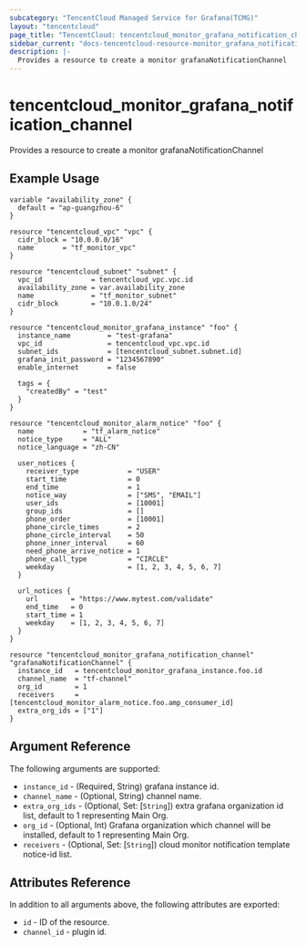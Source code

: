 ```yaml
---
subcategory: "TencentCloud Managed Service for Grafana(TCMG)"
layout: "tencentcloud"
page_title: "TencentCloud: tencentcloud_monitor_grafana_notification_channel"
sidebar_current: "docs-tencentcloud-resource-monitor_grafana_notification_channel"
description: |-
  Provides a resource to create a monitor grafanaNotificationChannel
---
```


# tencentcloud_monitor_grafana_notification_channel

Provides a resource to create a monitor grafanaNotificationChannel

## Example Usage

```hcl
variable "availability_zone" {
  default = "ap-guangzhou-6"
}

resource "tencentcloud_vpc" "vpc" {
  cidr_block = "10.0.0.0/16"
  name       = "tf_monitor_vpc"
}

resource "tencentcloud_subnet" "subnet" {
  vpc_id            = tencentcloud_vpc.vpc.id
  availability_zone = var.availability_zone
  name              = "tf_monitor_subnet"
  cidr_block        = "10.0.1.0/24"
}

resource "tencentcloud_monitor_grafana_instance" "foo" {
  instance_name         = "test-grafana"
  vpc_id                = tencentcloud_vpc.vpc.id
  subnet_ids            = [tencentcloud_subnet.subnet.id]
  grafana_init_password = "1234567890"
  enable_internet       = false

  tags = {
    "createdBy" = "test"
  }
}

resource "tencentcloud_monitor_alarm_notice" "foo" {
  name            = "tf_alarm_notice"
  notice_type     = "ALL"
  notice_language = "zh-CN"

  user_notices {
    receiver_type            = "USER"
    start_time               = 0
    end_time                 = 1
    notice_way               = ["SMS", "EMAIL"]
    user_ids                 = [10001]
    group_ids                = []
    phone_order              = [10001]
    phone_circle_times       = 2
    phone_circle_interval    = 50
    phone_inner_interval     = 60
    need_phone_arrive_notice = 1
    phone_call_type          = "CIRCLE"
    weekday                  = [1, 2, 3, 4, 5, 6, 7]
  }

  url_notices {
    url        = "https://www.mytest.com/validate"
    end_time   = 0
    start_time = 1
    weekday    = [1, 2, 3, 4, 5, 6, 7]
  }
}

resource "tencentcloud_monitor_grafana_notification_channel" "grafanaNotificationChannel" {
  instance_id   = tencentcloud_monitor_grafana_instance.foo.id
  channel_name  = "tf-channel"
  org_id        = 1
  receivers     = [tencentcloud_monitor_alarm_notice.foo.amp_consumer_id]
  extra_org_ids = ["1"]
}
```

## Argument Reference

The following arguments are supported:

* `instance_id` - (Required, String) grafana instance id.
* `channel_name` - (Optional, String) channel name.
* `extra_org_ids` - (Optional, Set: [`String`]) extra grafana organization id list, default to 1 representing Main Org.
* `org_id` - (Optional, Int) Grafana organization which channel will be installed, default to 1 representing Main Org.
* `receivers` - (Optional, Set: [`String`]) cloud monitor notification template notice-id list.

## Attributes Reference

In addition to all arguments above, the following attributes are exported:

* `id` - ID of the resource.
* `channel_id` - plugin id.



